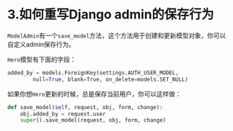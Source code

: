 # 3.如何重写Django admin的保存行为
`ModelAdmin`有一个`save_model`方法，这个方法用于创建和更新模型对象，你可以自定义admin保存行为。

`Hero`模型有下面的字段：
```Python
added_by = models.ForeignKey(settings.AUTH_USER_MODEL,
        null=True, blank=True, on_delete=models.SET_NULL)
```
如果你想`Hero`更新的时候，总是保存当前用户，你可以这样做：
```Python
def save_model(self, request, obj, form, change):
    obj.added_by = request.user
    super().save_model(request, obj, form, change)
```

